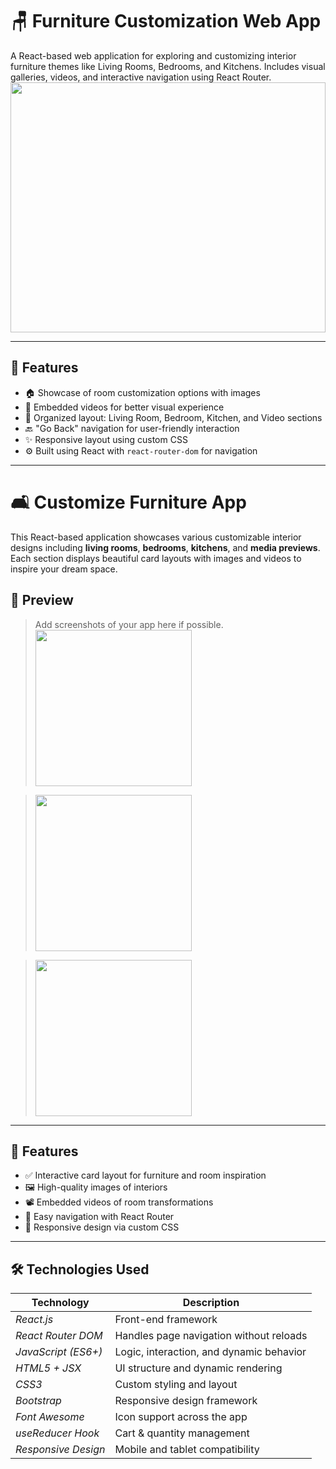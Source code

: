 # 🪑 Furniture Customization Web App

A React-based web application for exploring and customizing interior furniture themes like Living Rooms, Bedrooms, and Kitchens. Includes visual galleries, videos, and interactive navigation using React Router.
<img src ="https://github.com/user-attachments/assets/9abe9ae1-2f39-4ee3-bdab-7e6c49bdf26f" width="100%" height="400"></img>

---

## 🚀 Features

- 🏠 Showcase of room customization options with images
- 🎥 Embedded videos for better visual experience
- 📁 Organized layout: Living Room, Bedroom, Kitchen, and Video sections
- 🔙 "Go Back" navigation for user-friendly interaction
- ✨ Responsive layout using custom CSS
- ⚙️ Built using React with `react-router-dom` for navigation

---

# 🛋️ Customize Furniture App

This React-based application showcases various customizable interior designs including **living rooms**, **bedrooms**, **kitchens**, and **media previews**. Each section displays beautiful card layouts with images and videos to inspire your dream space.

## 📸 Preview

> Add screenshots of your app here if possible.
> <img src ="https://images.unsplash.com/photo-1519710164239-da123dc03ef4?w=600&auto=format&fit=crop&q=60&ixlib=rb-4.1.0&ixid=M3wxMjA3fDB8MHxzZWFyY2h8MTJ8fGZ1cm5pdHVyZXxlbnwwfHwwfHx8MA%3D%3D" width="250" height="250"></img>

> <img src ="https://media.istockphoto.com/id/934492496/photo/feminine-living-room-interior.jpg?s=612x612&w=0&k=20&c=jKL6hCYKt7Dbo2NpXSX2Ha5Kos26QllmfTFj6ySNzIU=" width="250" height ="250" ></img>

> <img src ="https://media.istockphoto.com/id/934492496/photo/feminine-living-room-interior.jpg?s=612x612&w=0&k=20&c=jKL6hCYKt7Dbo2NpXSX2Ha5Kos26QllmfTFj6ySNzIU=" width="250" height ="250" ></img>
---

## 🚀 Features

- ✅ Interactive card layout for furniture and room inspiration
- 🖼️ High-quality images of interiors
- 📽️ Embedded videos of room transformations
- 🔁 Easy navigation with React Router
- 🎨 Responsive design via custom CSS

---
## 🛠 Technologies Used

| Technology        | Description                                 |
|-------------------|---------------------------------------------|
| *React.js*       | Front-end framework                    |
| *React Router DOM* | Handles page navigation without reloads   |
| *JavaScript (ES6+)* | Logic, interaction, and dynamic behavior |
| *HTML5 + JSX*    | UI structure and dynamic rendering          |
| *CSS3*           | Custom styling and layout                   |
| *Bootstrap*      | Responsive design framework                 |
| *Font Awesome*   | Icon support across the app                 |
| *useReducer Hook*| Cart & quantity management                  |
| *Responsive Design* | Mobile and tablet compatibility          |






